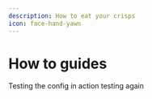```yaml
---
description: How to eat your crisps
icon: face-hand-yawn
---
```


# How to guides

Testing the config in action testing again
